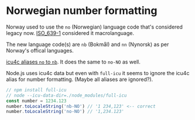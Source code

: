 # Norwegian number formatting

Norway used to use the `no` (Norwegian) language code that's considered legacy now. [ISO_639-1]( https://en.wikipedia.org/wiki/List_of_ISO_639-1_codes) considered it macrolanguage.

The new language code(s) are `nb` (Bokmål) and `nn` (Nynorsk) as per Norway's offical languages.

[icu4c aliases `no` to `nb`](https://github.com/unicode-org/icu/blob/master/icu4c/source/data/lang/no.txt). It does the same to `no-NO` as well.

Node.js uses icu4c data but even with `full-icu` it seems to ignore the icu4c alias for number formatting. (Maybe all aliases are ignored?).

```js
// npm install full-icu
// node --icu-data-dir=./node_modules/full-icu
const number = 1234.123
number.toLocaleString('nb-NO') // '1 234,123' <-- correct
number.toLocaleString('no-NO') // '1,234.123'
```

